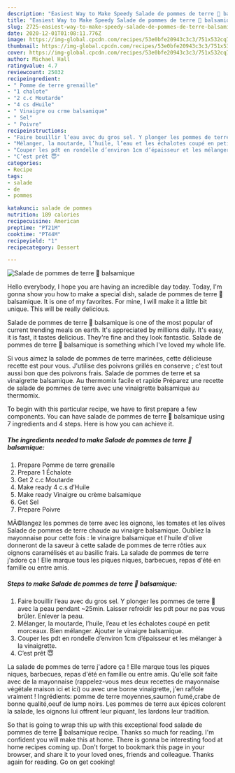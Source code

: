 ```yaml
---
description: "Easiest Way to Make Speedy Salade de pommes de terre 🥔 balsamique"
title: "Easiest Way to Make Speedy Salade de pommes de terre 🥔 balsamique"
slug: 2725-easiest-way-to-make-speedy-salade-de-pommes-de-terre-balsamique
date: 2020-12-01T01:08:11.776Z
image: https://img-global.cpcdn.com/recipes/53e0bfe20943c3c3/751x532cq70/salade-de-pommes-de-terre-🥔-balsamique-photo-principale-de-la-recette.jpg
thumbnail: https://img-global.cpcdn.com/recipes/53e0bfe20943c3c3/751x532cq70/salade-de-pommes-de-terre-🥔-balsamique-photo-principale-de-la-recette.jpg
cover: https://img-global.cpcdn.com/recipes/53e0bfe20943c3c3/751x532cq70/salade-de-pommes-de-terre-🥔-balsamique-photo-principale-de-la-recette.jpg
author: Michael Hall
ratingvalue: 4.7
reviewcount: 25032
recipeingredient:
- " Pomme de terre grenaille"
- "1 chalote"
- "2 c.c Moutarde"
- "4 cs dHuile"
- " Vinaigre ou crme balsamique"
- " Sel"
- " Poivre"
recipeinstructions:
- "Faire bouillir l’eau avec du gros sel. Y plonger les pommes de terre 🥔 avec la peau pendant ~25min. Laisser refroidir les pdt pour ne pas vous brûler. Enlever la peau."
- "Mélanger, la moutarde, l’huile, l’eau et les échalotes coupé en petit morceaux. Bien mélanger. Ajouter le vinaigre balsamique."
- "Couper les pdt en rondelle d’environ 1cm d’épaisseur et les mélanger à la vinaigrette."
- "C’est prêt 😇"
categories:
- Recipe
tags:
- salade
- de
- pommes

katakunci: salade de pommes 
nutrition: 189 calories
recipecuisine: American
preptime: "PT21M"
cooktime: "PT44M"
recipeyield: "1"
recipecategory: Dessert

---
```



![Salade de pommes de terre 🥔 balsamique](https://img-global.cpcdn.com/recipes/53e0bfe20943c3c3/751x532cq70/salade-de-pommes-de-terre-🥔-balsamique-photo-principale-de-la-recette.jpg)

Hello everybody, I hope you are having an incredible day today. Today, I'm gonna show you how to make a special dish, salade de pommes de terre 🥔 balsamique. It is one of my favorites. For mine, I will make it a little bit unique. This will be really delicious.

Salade de pommes de terre 🥔 balsamique is one of the most popular of current trending meals on earth. It's appreciated by millions daily. It's easy, it is fast, it tastes delicious. They're fine and they look fantastic. Salade de pommes de terre 🥔 balsamique is something which I've loved my whole life.

Si vous aimez la salade de pommes de terre marinées, cette délicieuse recette est pour vous. J&#39;utilise des poivrons grillés en conserve ; c&#39;est tout aussi bon que des poivrons frais. Salade de pommes de terre et sa vinaigrette balsamique. Au thermomix facile et rapide Préparez une recette de salade de pommes de terre avec une vinaigrette balsamique au thermomix.


To begin with this particular recipe, we have to first prepare a few components. You can have salade de pommes de terre 🥔 balsamique using 7 ingredients and 4 steps. Here is how you can achieve it.

<!--inarticleads1-->

##### The ingredients needed to make Salade de pommes de terre 🥔 balsamique:

1. Prepare  Pomme de terre grenaille
1. Prepare 1 Échalote
1. Get 2 c.c Moutarde
1. Make ready 4 c.s d’Huile
1. Make ready  Vinaigre ou crème balsamique
1. Get  Sel
1. Prepare  Poivre


MÃ©langez les pommes de terre avec les oignons, les tomates et les olives Salade de pommes de terre chaude au vinaigre balsamique. Oubliez la mayonnaise pour cette fois : le vinaigre balsamique et l&#39;huile d&#39;olive donneront de la saveur à cette salade de pommes de terre rôties aux oignons caramélisés et au basilic frais. La salade de pommes de terre j&#39;adore ça ! Elle marque tous les piques niques, barbecues, repas d&#39;été en famille ou entre amis. 

<!--inarticleads2-->

##### Steps to make Salade de pommes de terre 🥔 balsamique:

1. Faire bouillir l’eau avec du gros sel. Y plonger les pommes de terre 🥔 avec la peau pendant ~25min. Laisser refroidir les pdt pour ne pas vous brûler. Enlever la peau.
1. Mélanger, la moutarde, l’huile, l’eau et les échalotes coupé en petit morceaux. Bien mélanger. Ajouter le vinaigre balsamique.
1. Couper les pdt en rondelle d’environ 1cm d’épaisseur et les mélanger à la vinaigrette.
1. C’est prêt 😇


La salade de pommes de terre j&#39;adore ça ! Elle marque tous les piques niques, barbecues, repas d&#39;été en famille ou entre amis. Qu&#39;elle soit faite avec de la mayonnaise (rappelez-vous mes deux recettes de mayonnaise végétale maison ici et ici) ou avec une bonne vinaigrette, j&#39;en raffole vraiment ! Ingrédients: pomme de terre moyennes,saumon fumé,crabe de bonne qualité,oeuf de lump noirs. Les pommes de terre aux épices colorent la salade, les oignons lui offrent leur piquant, les lardons leur tradition. 

So that is going to wrap this up with this exceptional food salade de pommes de terre 🥔 balsamique recipe. Thanks so much for reading. I'm confident you will make this at home. There is gonna be interesting food at home recipes coming up. Don't forget to bookmark this page in your browser, and share it to your loved ones, friends and colleague. Thanks again for reading. Go on get cooking!

